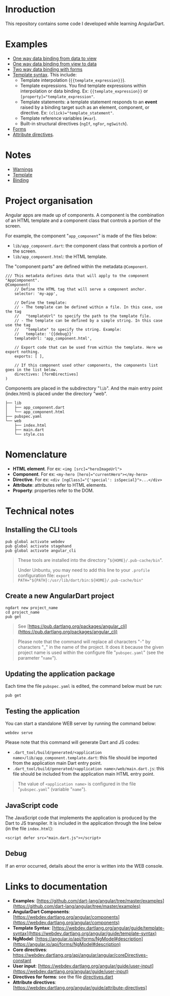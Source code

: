 # Inroduction

This repository contains some code I developed while learning AngularDart.

# Examples

* [One way data binding from data to view](https://github.com/denis-beurive/angulardart-playground/tree/master/one-way-binding-data-to-view)
* [One way data binding from view to data](https://github.com/denis-beurive/angulardart-playground/tree/master/one-way-binding-view-to-data)
* [Two way data binding with forms](https://github.com/denis-beurive/angulardart-playground/tree/master/two-way-binding-with-forms)
* [Template syntax](https://github.com/denis-beurive/angulardart-playground/tree/master/template-syntax). This include:
  * Template interpolation (`{{template_expression}}`).
  * Template expressions. You find template expressions within interpolation or data binding. 
    Ex: `{{template_expression}}` or `[property]="template_expression"`.
  * Template statements: a template statement responds to an **event** raised by a binding target such 
    as an element, component, or directive. Ex: `(click)="template_statement"`.
  * Template reference variables (`#var`).
  * Built-in structural directives (`ngIf`, `ngFor`, `ngSwitch`).
* [Forms](https://github.com/denis-beurive/angulardart-playground/tree/master/forms)
* [Attribute directives](https://github.com/denis-beurive/angulardart-playground/tree/master/directive-attribute).

# Notes

* [Warnings](https://github.com/denis-beurive/angulardart-playground/blob/master/warnings.md)
* [Template](https://github.com/denis-beurive/angulardart-playground/tree/master/template.md)
* [Binding](https://github.com/denis-beurive/angulardart-playground/tree/master/binding.md)

# Project organisation

Angular apps are made up of components. A component is the combination of an HTML template and a component class that controls a portion of the screen.

For example, the component "`app_component`" is made of the files below:

* `lib/app_component.dart`: the component class that controls a portion of the screen.
* `lib/app_component.html`: the HTML template.

The "component parts" are defined within the metadata `@Component`.

    /// This metadata defines data that will apply to the component "AppComponent".
    @Component(
        // Define the HTML tag that will serve a component anchor.
        selector: 'my-app',

        // Define the template:
        // - The template can be defined within a file. In this case, use the tag
        //   "templateUrl" to specify the path to the template file.
        // - The template can be defined by a simple string. In this case use the tag
        //   "template" to specify the string. Example:
        //   template: '{{debug}}'
        templateUrl: 'app_component.html',

        // Export code that can be used from within the template. Here we export nothing.
        exports: [ ],

        // If this component used other components, the components list goes in the list below.
        directives: [formDirectives]
    )

Components are placed in the subdirectory "`lib`". And the main entry point (index.html) is placed under the directory "web".


    ├── lib
    │   ├── app_component.dart
    │   └── app_component.html
    ├── pubspec.yaml
    └── web
        ├── index.html
        ├── main.dart
        └── style.css

# Nomenclature

* **HTML element**. For ex: `<img [src]="heroImageUrl">`
* **Component**. For ex: `<my-hero [hero]="currentHero"></my-hero>`
* **Directive**. For ex: `<div [ngClass]="{'special': isSpecial}">...</div>`
* **Attribute**: attributes refer to HTML elements.
* **Property**: properties refer to the DOM.

# Technical notes

## Installing the CLI tools

    pub global activate webdev
    pub global activate stagehand
    pub global activate angular_cli

> These tools are installed into the directory "`${HOME}/.pub-cache/bin`".
>
> Under Unbuntu, you may need to add this line to your `.profile` configuration file: `export PATH="${PATH}:/usr/lib/dart/bin:${HOME}/.pub-cache/bin"`

## Create a new AngularDart project

    ngdart new project_name
    cd project_name
    pub get

> See [https://pub.dartlang.org/packages/angular_cli](https://pub.dartlang.org/packages/angular_cli)

> Please note that the command will replace all characters "-" by characters "\_" in the name of the project. It does it because the given project name is used within the configure file "`pubspec.yaml`" (see the parameter "`name`").

## Updating the application package

Each time the file `pubspec.yaml` is edited, the command below must be run:

    pub get

## Testing the application


You can start a standalone WEB server by running the command below: 

    webdev serve

Please note that this command will generate Dart and JS codes:

* `.dart_tool/build/generated/<application name>/lib/app_component.template.dart`: this file should be imported from the application main Dart entry point.
* `.dart_tool/build/generated/<application name>/web/main.dart.js`: this file should be included from the application main HTML entry point.

> The value of `<application name>` is configured in the file "`pubspec.yaml`" (variable "`name`").

    
## JavaScript code

The JavaScript code that implements the application is produced by the Dart to JS transpiler.
It is included in the application through the line below (in the file `index.html`):

    <script defer src="main.dart.js"></script>
    
## Debug

If an error occurred, details about the error is written into the WEB console.

# Links to documentation

* **Examples**: [https://github.com/dart-lang/angular/tree/master/examples](https://github.com/dart-lang/angular/tree/master/examples)
* **AngularDart Components**: [https://webdev.dartlang.org/angular/components](https://webdev.dartlang.org/angular/components)
* **Template Syntax**: [https://webdev.dartlang.org/angular/guide/template-syntax](https://webdev.dartlang.org/angular/guide/template-syntax)
* **NgModel**: [https://angular.io/api/forms/NgModel#description](https://angular.io/api/forms/NgModel#description)
* **Core directives**: [https://webdev.dartlang.org/api/angular/angular/coreDirectives-constant
](https://webdev.dartlang.org/api/angular/angular/coreDirectives-constant)
* **User input**: [https://webdev.dartlang.org/angular/guide/user-input](https://webdev.dartlang.org/angular/guide/user-input)
* **Directives for forms**: see the file [directives.dart](https://github.com/dart-lang/angular/blob/master/angular_forms/lib/src/directives.dart)
* **Attribute directives**: [https://webdev.dartlang.org/angular/guide/attribute-directives]


